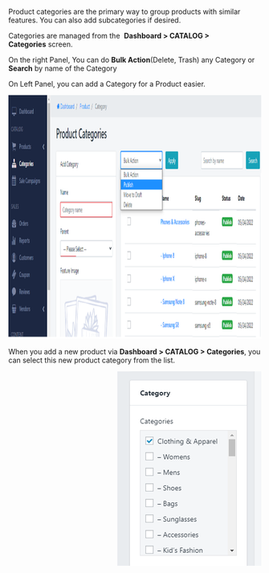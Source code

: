 <p>Product categories are the primary way to group products with similar features. You can also add subcategories if desired.</p>
<p>Categories are managed from the&nbsp;&nbsp;<strong>Dashboard &gt; CATALOG &gt; Categories</strong>&nbsp;screen.</p>
<p>On the right Panel, You can do <strong>Bulk Action</strong>(Delete, Trash) any Category or <strong>Search</strong> by name of the Category</p>
<p>On Left Panel, you can add a Category for a Product easier.</p>
<p><img src="/assets/images/products-category/ddf9aaaa465d9410cb296bd8050d11f9.png" alt="" width="1213" height="485" /></p>
<p>When you add a new product via&nbsp;<strong>Dashboard &gt; CATALOG &gt; Categories</strong>, you can select this new product category from the list.</p>
<p><img style="float: right;" src="/assets/images/products-category/9e3592715d2d95d3d26c027113a0e451.png" alt="" width="287" height="387" /></p>